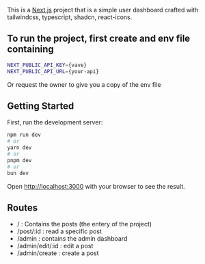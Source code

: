This is a [Next.js](https://nextjs.org) project that is a simple user dashboard crafted with tailwindcss, typescript, shadcn, react-icons.

## To run the project, first create and env file containing 

```bash
NEXT_PUBLIC_API_KEY={vave}
NEXT_PUBLIC_API_URL={your-api}
```
Or request the owner to give you a copy of the env file

## Getting Started

First, run the development server:

```bash
npm run dev
# or
yarn dev
# or
pnpm dev
# or
bun dev
```

Open [http://localhost:3000](http://localhost:3000) with your browser to see the result.

## Routes 

- / : Contains the posts (the entery of the project)
- /post/:id : read a specific post
- /admin : contains the admin dashboard
- /admin/edit/:id : edit a post
- /admin/create : create a post 
